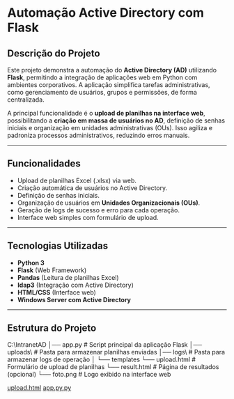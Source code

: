 # Automação Active Directory com Flask


## Descrição do Projeto

Este projeto demonstra a automação do **Active Directory (AD)** utilizando **Flask**, permitindo a integração de aplicações web em Python com ambientes corporativos. A aplicação simplifica tarefas administrativas, como gerenciamento de usuários, grupos e permissões, de forma centralizada.

A principal funcionalidade é o **upload de planilhas na interface web**, possibilitando a **criação em massa de usuários no AD**, definição de senhas iniciais e organização em unidades administrativas (OUs). Isso agiliza e padroniza processos administrativos, reduzindo erros manuais.

---

## Funcionalidades

- Upload de planilhas Excel (.xlsx) via web.
- Criação automática de usuários no Active Directory.
- Definição de senhas iniciais.
- Organização de usuários em **Unidades Organizacionais (OUs)**.
- Geração de logs de sucesso e erro para cada operação.
- Interface web simples com formulário de upload.

---

## Tecnologias Utilizadas

- **Python 3**
- **Flask** (Web Framework)
- **Pandas** (Leitura de planilhas Excel)
- **ldap3** (Integração com Active Directory)
- **HTML/CSS** (Interface web)
- **Windows Server com Active Directory**

---

## Estrutura do Projeto
C:\IntranetAD
│── app.py # Script principal da aplicação Flask
│── uploads\ # Pasta para armazenar planilhas enviadas
│── logs\ # Pasta para armazenar logs de operação
│
└── templates
└── upload.html # Formulário de upload de planilhas
└── result.html # Página de resultados (opcional)
└── foto.png # Logo exibido na interface web

[upload.html](https://github.com/user-attachments/files/21994466/upload.html)
[app.py.py](https://github.com/user-attachments/files/21994467/app.py.py)



